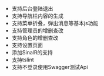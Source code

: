- 支持后台登陆退出
- 支持导航栏内容的生成
- 支持菜单折叠，弹出消息等基本js功能
- 支持管理员的增删查改
- 支持角色的增删查改
- 支持设置页面
- 添加SinalR的支持
- 支持tslint
- 支持不登录使用Swagger测试Api
